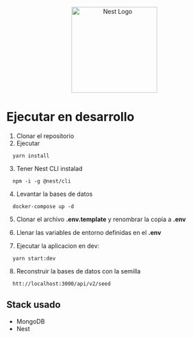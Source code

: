 <p align="center">
  <a href="http://nestjs.com/" target="blank"><img src="https://nestjs.com/img/logo-small.svg" width="200" alt="Nest Logo" /></a>
</p>

# Ejecutar en desarrollo

1. Clonar el repositorio
2. Ejecutar

```
  yarn install
```

3. Tener Nest CLI instalad

```
  npm -i -g @nest/cli
```

4. Levantar la bases de datos

```
  docker-compose up -d
```

5. Clonar el archivo __.env.template__ y renombrar la copia a __.env__

6. Llenar las variables de entorno definidas en el  __.env__

7. Ejecutar la aplicacion en dev:

```
  yarn start:dev
```

8. Reconstruir la bases de datos con la semilla

```
  htt://localhost:3000/api/v2/seed
```

## Stack usado

- MongoDB
- Nest
